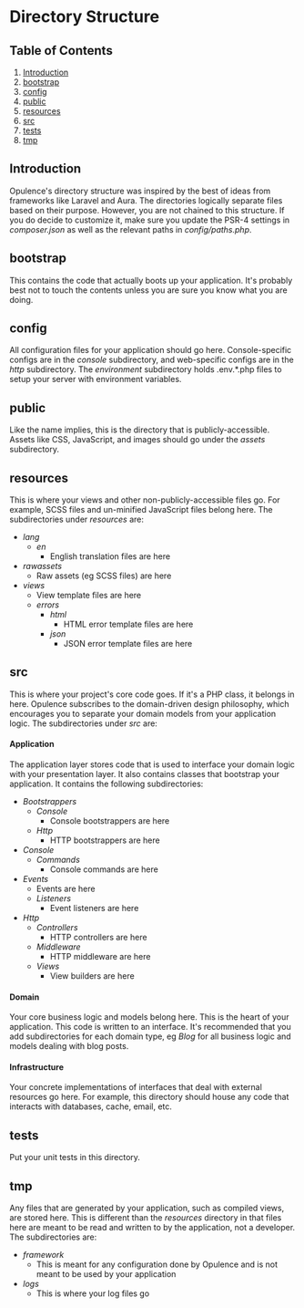 # Directory Structure

## Table of Contents
1. [Introduction](#introduction)
2. [bootstrap](#bootstrap)
3. [config](#config)
4. [public](#public)
5. [resources](#resources)
6. [src](#src)
7. [tests](#tests)
8. [tmp](#tmp)

<h2 id="introduction">Introduction</h2>

Opulence's directory structure was inspired by the best of ideas from frameworks like Laravel and Aura.  The directories logically separate files based on their purpose.  However, you are not chained to this structure.  If you do decide to customize it, make sure you update the PSR-4 settings in _composer.json_ as well as the relevant paths in _config/paths.php_.

<h2 id="bootstrap">bootstrap</h2>

This contains the code that actually boots up your application.  It's probably best not to touch the contents unless you are sure you know what you are doing.

<h2 id="config">config</h2>

All configuration files for your application should go here.  Console-specific configs are in the _console_ subdirectory, and web-specific configs are in the _http_ subdirectory.  The _environment_ subdirectory holds .env.*.php files to setup your server with environment variables.

<h2 id="public">public</h2>

Like the name implies, this is the directory that is publicly-accessible.  Assets like CSS, JavaScript, and images should go under the _assets_ subdirectory.

<h2 id="resources">resources</h2>

This is where your views and other non-publicly-accessible files go.  For example, SCSS files and un-minified JavaScript files belong here.  The subdirectories under _resources_ are:

* _lang_
  * _en_
      * English translation files are here
* _rawassets_
  * Raw assets (eg SCSS files) are here
* _views_
  * View template files are here
  * _errors_
      * _html_
          * HTML error template files are here
      * _json_
          * JSON error template files are here

<h2 id="src">src</h2>

This is where your project's core code goes.  If it's a PHP class, it belongs in here.  Opulence subscribes to the domain-driven design philosophy, which encourages you to separate your domain models from your application logic.  The subdirectories under _src_ are:

<h4>Application</h4>

The application layer stores code that is used to interface your domain logic with your presentation layer.  It also contains classes that bootstrap your application.  It contains the following subdirectories:  
* _Bootstrappers_
  * _Console_
      * Console bootstrappers are here
  * _Http_
      * HTTP bootstrappers are here
* _Console_
  * _Commands_
      * Console commands are here
* _Events_
  * Events are here
  * _Listeners_
      * Event listeners are here
* _Http_
  * _Controllers_
      * HTTP controllers are here
  * _Middleware_
      * HTTP middleware are here
  * _Views_
      * View builders are here
      
<h4>Domain</h4>

Your core business logic and models belong here.  This is the heart of your application.  This code is written to an interface.  It's recommended that you add subdirectories for each domain type, eg _Blog_ for all business logic and models dealing with blog posts.

<h4>Infrastructure</h4>

Your concrete implementations of interfaces that deal with external resources go here.  For example, this directory should house any code that interacts with databases, cache, email, etc.
 
<h2 id="tests">tests</h2>

Put your unit tests in this directory.

<h2 id="tmp">tmp</h2>

Any files that are generated by your application, such as compiled views, are stored here.  This is different than the _resources_ directory in that files here are meant to be read and written to by the application, not a developer.  The subdirectories are:

* _framework_
  * This is meant for any configuration done by Opulence and is not meant to be used by your application
* _logs_
  * This is where your log files go